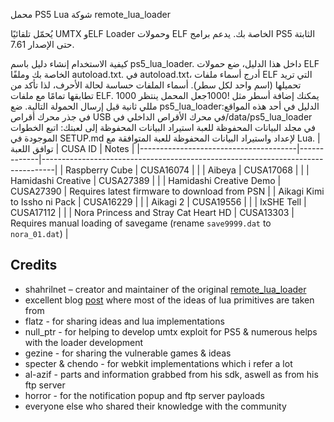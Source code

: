 محمل PS5 Lua
شوكة remote_lua_loader

يُحمّل تلقائيًا UMTX وELF Loader وحمولات ELF الخاصة بك. يدعم برامج PS5 الثابتة حتى الإصدار 7.61.

كيفية الاستخدام
إنشاء دليل باسم ps5_lua_loader.
داخل هذا الدليل، ضع حمولات ELF الخاصة بك وملفًا autoload.txt.
في autoload.txt، أدرج أسماء ملفات ELF التي تريد تحميلها (اسم واحد لكل سطر).
أسماء الملفات حساسة لحالة الأحرف، لذا تأكد من تطابقها تمامًا مع ملفات ELF.
يمكنك إضافة أسطر مثل !1000جعل المحمل ينتظر 1000 مللي ثانية قبل إرسال الحمولة التالية.
ضع ps5_lua_loaderالدليل في أحد هذه المواقع:
في جذر محرك أقراص USB
في محرك الأقراص الداخلي في/data/ps5_lua_loader
في مجلد البيانات المحفوظة للعبة
استيراد البيانات المحفوظة إلى لعبتك:
اتبع الخطوات الموجودة في SETUP.md لإعداد واستيراد البيانات المحفوظة للعبة المتوافقة مع Lua.
| توافق اللعبة                            | CUSA ID     | Notes                                                                           |
|---------------------------------------|-------------|---------------------------------------------------------------------------------|
| Raspberry Cube                        | CUSA16074   |                                                                                 |
| Aibeya                                | CUSA17068   |                                                                                 |
| Hamidashi Creative                    | CUSA27389   |                                                                                 |
| Hamidashi Creative Demo               | CUSA27390   | Requires latest firmware to download from PSN                                   |
| Aikagi Kimi to Issho ni Pack          | CUSA16229   |                                                                                 |
| Aikagi 2                              | CUSA19556   |                                                                                 |
| IxSHE Tell                            | CUSA17112   |                                                                                 |
| Nora Princess and Stray Cat Heart HD  | CUSA13303   | Requires manual loading of savegame (rename `save9999.dat` to `nora_01.dat`)    |

## Credits

* shahrilnet – creator and maintainer of the original [remote_lua_loader](https://github.com/shahrilnet/remote_lua_loader)
* excellent blog [post](https://memorycorruption.net/posts/rce-lua-factorio/) where most of the ideas of lua primitives are taken from 
* flatz - for sharing ideas and lua implementations
* null_ptr - for helping to develop umtx exploit for PS5 & numerous helps with the loader development
* gezine - for sharing the vulnerable games & ideas
* specter & chendo - for webkit implementations which i refer a lot
* al-azif - parts and information grabbed from his sdk, aswell as from his ftp server
* horror - for the notification popup and ftp server payloads
* everyone else who shared their knowledge with the community
